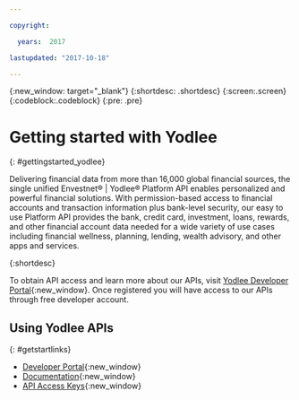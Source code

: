 ```yaml
---

copyright:

  years:  2017

lastupdated: "2017-10-18"

---
```


{:new_window: target="_blank"}
{:shortdesc: .shortdesc}
{:screen:.screen}
{:codeblock:.codeblock}
{:pre: .pre}

<!-- This template is for getting started with a Bluemix service. It is a task template intended to document productive use of the service. It is not intended for discovery and conceptual information.  -->

<!-- The name of this file should remain index.md.
Please delete out content examples and coding that you are not using for your service. -->

# Getting started with Yodlee
{: #gettingstarted_yodlee}

Delivering financial data from more than 16,000 global financial sources, the single unified Envestnet® | Yodlee® Platform API enables personalized and powerful financial solutions. With permission-based access to financial accounts and transaction information plus bank-level security, our easy to use Platform API provides the bank, credit card, investment, loans, rewards, and other financial account data needed for a wide variety of use cases including financial wellness, planning, lending, wealth advisory, and other apps and services.

{:shortdesc}

To obtain API access and learn more about our APIs, visit [Yodlee Developer Portal](https://developer.yodlee.com){:new_window}.
Once registered you will have access to our APIs through free developer account.

## Using Yodlee APIs
{: #getstartlinks}

* [Developer Portal](https://developer.yodlee.com){:new_window}
* [Documentation](https://developer.yodlee.com/Yodlee_API/docs){:new_window}
* [API Access Keys](https://developer.yodlee.com/user/login){:new_window}